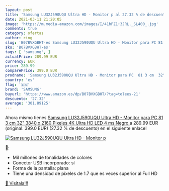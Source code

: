```yaml
---
layout: post
title: 'Samsung LU32J590UQU Ultra HD - Monitor p al 27.32 % de descuento'
date: 2021-03-11 21:20:05
image: 'https://m.media-amazon.com/images/I/41bPZ1+3JRL._SL400_.jpg'
comments: true
category: ofertas
author: ring
slug: 'B07BVXGBHT-es Samsung LU32J590UQU Ultra HD - Monitor para PC 81 3 cm 32"...'
sku: 'B07BVXGBHT-es'
tags: [ 'samsung', ]
actualPrice: 289.99 EUR
currency: EUR
price: 289.99
comparePrice: 399.0 EUR
prodname: 'Samsung LU32J590UQU Ultra HD - Monitor para PC  81 3 cm  32"   3840 x 2160 Pixeles  4K Ultra HD  LED  4 ms  Negro '
country: 'es'
flag: '🇪🇸'
brand: 'SAMSUNG'
buyurl: 'https://www.amazon.es/dp/B07BVXGBHT/?tag=tolees-21'
descuento: '27.32'
average: '301.89125'
---
```


Ahora mismo tienes [Samsung LU32J590UQU Ultra HD - Monitor para PC  81 3 cm  32"   3840 x 2160 Pixeles  4K Ultra HD  LED  4 ms  Negro ](https://www.amazon.es/dp/B07BVXGBHT/?tag=tolees-21) a 289.99 EUR (original: 399.0 EUR) (27.32 %  de descuento) en el siguiente enlace!

[![Samsung LU32J590UQU Ultra HD - Monitor p](https://m.media-amazon.com/images/I/41bPZ1+3JRL._SL400_.jpg)](https://www.amazon.es/dp/B07BVXGBHT/?tag=tolees-21)

🔎:

- Mil millones de tonalidades de colores
- Conector USB incorporado: sí
- Forma de la pantalla: plana
- Tiene una densidad de píxeles de 1.7 que es veces superior al Full HD

[🛒 Visítala!!!](https://www.amazon.es/dp/B07BVXGBHT/?tag=tolees-21)
